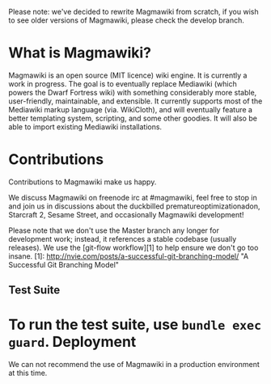 Please note: we've decided to rewrite Magmawiki from scratch, if you wish to see older versions of Magmawiki, please check the develop branch.

What is Magmawiki?
==================

Magmawiki is an open source (MIT licence) wiki engine.  It is currently a work in progress.  The goal is to eventually replace Mediawiki (which powers the Dwarf Fortress wiki) with something considerably more stable, user-friendly, maintainable, and extensible. It currently supports most of the Mediawiki markup language (via. WikiCloth), and will eventually feature a better templating system, scripting, and some other goodies. It will also be able to import existing Mediawiki installations.

Contributions
=============

Contributions to Magmawiki make us happy.

We discuss Magmawiki on freenode irc at #magmawiki, feel free to stop in and join us in discussions about the duckbilled prematureoptimizationadon, Starcraft 2, Sesame Street, and occasionally Magmawiki development!

Please note that we don't use the Master branch any longer for development work; instead, it references a stable codebase (usually releases).  We use the [git-flow workflow][1] to help ensure we don't go too insane.
[1]: http://nvie.com/posts/a-successful-git-branching-model/ "A Successful Git Branching Model"

Test Suite
----------

To run the test suite, use `bundle exec guard`.
Deployment
==========

We can not recommend the use of Magmawiki in a production environment at this time.
